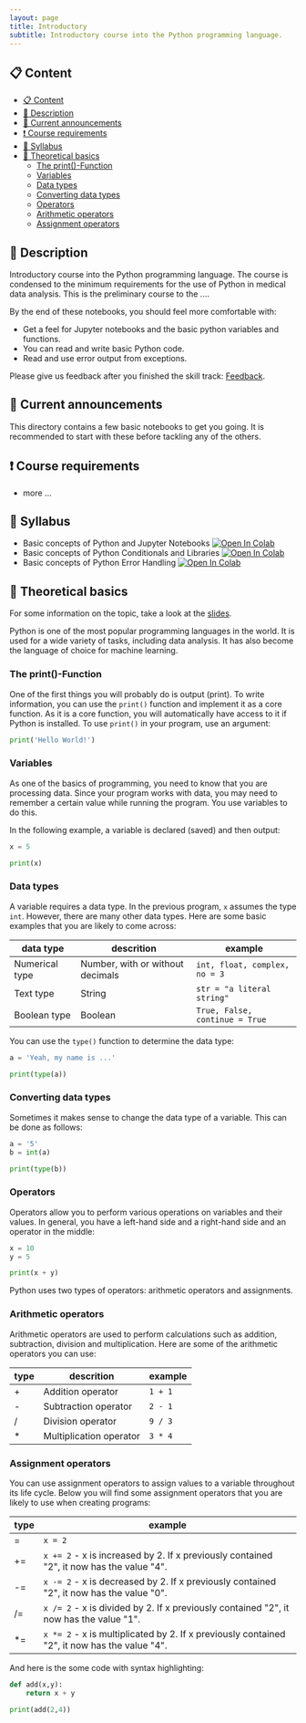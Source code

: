 ```yaml
---
layout: page
title: Introductory
subtitle: Introductory course into the Python programming language.
---
```


## 📋 Content
- [📋 Content](#-content)
- [📄 Description](#-description)
- [📣 Current announcements](#-current-announcements)
- [❗ Course requirements](#-course-requirements)
- [📒 Syllabus](#-syllabus)
- [📝 Theoretical basics](#-theoretical-basics)
  - [The print()-Function](#the-print-function)
  - [Variables](#variables)
  - [Data types](#data-types)
  - [Converting data types](#converting-data-types)
  - [Operators](#operators)
  - [Arithmetic operators](#arithmetic-operators)
  - [Assignment operators](#assignment-operators)


## 📄 Description
Introductory course into the Python programming language. The course is condensed to the minimum requirements for the use of Python in medical data analysis. This is the preliminary course to the ....

By the end of these notebooks, you should feel more comfortable with:
- Get a feel for Jupyter notebooks and the basic python variables and functions.
- You can read and write basic Python code.
- Read and use error output from exceptions.

Please give us feedback after you finished the skill track: [Feedback](https://forms.gle/oEtNoE6NVvW2CnM28).


## 📣 Current announcements
This directory contains a few basic notebooks to get you going. It is recommended to start with these before tackling any of the others.


## ❗ Course requirements
- more ...


## 📒 Syllabus
- Basic concepts of Python and Jupyter Notebooks <a href="https://colab.research.google.com/github/University-Clinic-of-Neuroradiology/python-bootcamp/blob/main/notebooks/Introductory/01.01-Getting-Started-with-Python-and-Jupyter-Notebooks.ipynb"><img src="https://colab.research.google.com/assets/colab-badge.svg" alt="Open In Colab"/></a>
- Basic concepts of Python Conditionals and Libraries <a href="https://colab.research.google.com/github/University-Clinic-of-Neuroradiology/python-bootcamp/blob/main/notebooks/Introductory/01.02-Python-Conditionals-and-Libraries.ipynb"><img src="https://colab.research.google.com/assets/colab-badge.svg" alt="Open In Colab"/></a>
- Basic concepts of Python Error Handling <a href="https://colab.research.google.com/github/University-Clinic-of-Neuroradiology/python-bootcamp/blob/main/notebooks/Introductory/01.03-Python-Error-Handling.ipynb"><img src="https://colab.research.google.com/assets/colab-badge.svg" alt="Open In Colab"/></a>


## 📝 Theoretical basics
For some information on the topic, take a look at the [slides](https://raw.githack.com/University-Clinic-of-Neuroradiology/python-bootcamp/main/notebooks/Introductory/slides/Introductory.slides.html#/).

Python is one of the most popular programming languages in the world. It is used for a wide variety of tasks, including data analysis. It has also become the language of choice for machine learning. 

### The print()-Function
One of the first things you will probably do is output (print). To write information, you can use the `print()` function and implement it as a core function. As it is a core function, you will automatically have access to it if Python is installed. To use `print()` in your program, use an argument:
```python
print('Hello World!')
```

### Variables
As one of the basics of programming, you need to know that you are processing data. Since your program works with data, you may need to remember a certain value while running the program. You use variables to do this.

In the following example, a variable is declared (saved) and then output:
```python
x = 5

print(x)
```

### Data types
A variable requires a data type. In the previous program, `x` assumes the type `int`. However, there are many other data types. Here are some basic examples that you are likely to come across:

| data type | descrition | example                                        |
|-------------|----------------|------------------------------------------------|
| Numerical type      | Number, with or without decimals           | `int, float, complex, no = 3`                            |
| Text type     | String     | `str = "a literal string"`                  |
| Boolean type       | Boolean          | `True, False, continue = True` |

You can use the `type()` function to determine the data type:
```python
a = 'Yeah, my name is ...'

print(type(a))
```

### Converting data types
Sometimes it makes sense to change the data type of a variable. This can be done as follows:
```python
a = '5'
b = int(a)

print(type(b))
```

### Operators
Operators allow you to perform various operations on variables and their values. In general, you have a left-hand side and a right-hand side and an operator in the middle:
```python
x = 10
y = 5

print(x + y)
```
Python uses two types of operators: arithmetic operators and assignments.

### Arithmetic operators
Arithmetic operators are used to perform calculations such as addition, subtraction, division and multiplication. Here are some of the arithmetic operators you can use:

| type | descrition | example                                        |
|-------------|----------------|------------------------------------------------|
| +      | Addition operator         | `1 + 1`                            |
| -      | Subtraction operator     | `2 - 1`                  |
| /      | Division operator         | `9 / 3` |
| *      | Multiplication operator         | `3 * 4` |

### Assignment operators
You can use assignment operators to assign values to a variable throughout its life cycle. Below you will find some assignment operators that you are likely to use when creating programs:

| type | example                     |
|-------------|----------------------|
| =       | `x = 2`                   |
| +=      | `x += 2` - x is increased by 2. If x previously contained "2", it now has the value "4".|
| -=      | `x -= 2` - x is decreased by 2. If x previously contained "2", it now has the value "0".|
| /=      | `x /= 2` - x is divided by 2. If x previously contained "2", it now has the value "1".|
| *=      | `x *= 2` - x is multiplicated by 2. If x previously contained "2", it now has the value "4".|


And here is the some code with syntax highlighting:
```python
def add(x,y):
    return x + y

print(add(2,4))
```